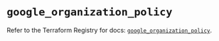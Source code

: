 # `google_organization_policy`

Refer to the Terraform Registry for docs: [`google_organization_policy`](https://registry.terraform.io/providers/hashicorp/google-beta/6.13.0/docs/resources/google_organization_policy).
